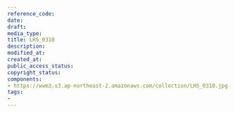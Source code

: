 ```yaml
---
reference_code: 
date: 
draft: 
media_type: 
title: LHS_0310
description: 
modified_at: 
created_at: 
public_access_status: 
copyright_status: 
components:
- https://wwm3.s3.ap-northeast-2.amazonaws.com/collection/LHS_0310.jpg
tags:
- 
---
```

